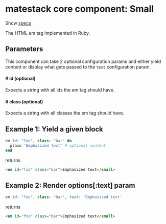 # matestack core component: Small

Show [specs](/spec/usage/components/em_spec.rb)

The HTML em tag implemented in Ruby.

## Parameters

This component can take 2 optional configuration params and either yield content or display what gets passed to the `text` configuration param.

#### # id (optional)
Expects a string with all ids the em tag should have.

#### # class (optional)
Expects a string with all classes the em tag should have.

## Example 1: Yield a given block

```ruby
em id: "foo", class: "bar" do
  plain 'Emphasized text' # optional content
end
```

returns

```html
<em id="foo" class="bar">Emphasized text</small>
```

## Example 2: Render options[:text] param

```ruby
em id: "foo", class: "bar", text: 'Emphasized text'
```

returns

```html
<em id="foo" class="bar">Emphasized text</small>
